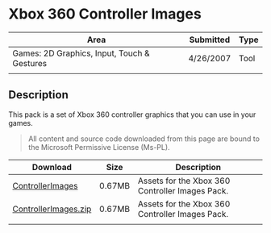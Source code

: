 # Xbox 360 Controller Images

|Area|Submitted|Type|
|-|-|-|
Games: 2D Graphics, Input, Touch & Gestures|4/26/2007|Tool
||||

## Description

This pack is a set of Xbox 360 controller graphics that you can use in your games.

> All content and source code downloaded from this page are bound to the Microsoft Permissive License (Ms-PL).

Download | Size | Description
---|---|---|
[ControllerImages](https://github.com/simondarksidej/XNAGameStudio/tree/master/Samples/ControllerImages) | 0.67MB | Assets for the Xbox 360 Controller Images Pack.
[ControllerImages.zip](https://github.com/simondarksidej/XNAGameStudioZips/raw/zips/ControllerImages.zip) | 0.67MB | Assets for the Xbox 360 Controller Images Pack.
||||
